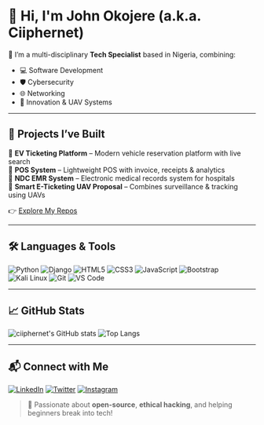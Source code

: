 # 👋 Hi, I'm John Okojere (a.k.a. Ciiphernet)

🎯 I’m a multi-disciplinary **Tech Specialist** based in Nigeria, combining:
- 💻 Software Development
- 🛡️ Cybersecurity
- 🌐 Networking
- 🚀 Innovation & UAV Systems

---

## 🚀 Projects I’ve Built

🔹 **EV Ticketing Platform** – Modern vehicle reservation platform with live search  
🔹 **POS System** – Lightweight POS with invoice, receipts & analytics  
🔹 **NDC EMR System** – Electronic medical records system for hospitals  
🔹 **Smart E-Ticketing UAV Proposal** – Combines surveillance & tracking using UAVs

👉 [Explore My Repos](https://github.com/ciiphernet?tab=repositories)

---

## 🛠️ Languages & Tools

![Python](https://img.shields.io/badge/-Python-333?style=flat&logo=python)
![Django](https://img.shields.io/badge/-Django-092E20?style=flat&logo=django)
![HTML5](https://img.shields.io/badge/-HTML5-E34F26?style=flat&logo=html5)
![CSS3](https://img.shields.io/badge/-CSS3-1572B6?style=flat&logo=css3)
![JavaScript](https://img.shields.io/badge/-JavaScript-black?style=flat&logo=javascript)
![Bootstrap](https://img.shields.io/badge/-Bootstrap-563D7C?style=flat&logo=bootstrap)
![Kali Linux](https://img.shields.io/badge/-Kali%20Linux-557C94?style=flat&logo=linux)
![Git](https://img.shields.io/badge/-Git-F05032?style=flat&logo=git)
![VS Code](https://img.shields.io/badge/-VS%20Code-007ACC?style=flat&logo=visual-studio-code)

---

## 📈 GitHub Stats

![ciiphernet's GitHub stats](https://github-readme-stats.vercel.app/api?username=ciiphernet&show_icons=true&theme=radical)
![Top Langs](https://github-readme-stats.vercel.app/api/top-langs/?username=ciiphernet&layout=compact&theme=radical)

---

## 📬 Connect with Me

[![LinkedIn](https://img.shields.io/badge/-LinkedIn-blue?style=flat&logo=linkedin)](https://linkedin.com/in/yourusername)
[![Twitter](https://img.shields.io/badge/-Twitter-1DA1F2?style=flat&logo=twitter)](https://twitter.com/yourusername)
[![Instagram](https://img.shields.io/badge/-Instagram-E4405F?style=flat&logo=instagram)](https://instagram.com/yourusername)

> 🔐 Passionate about **open-source**, **ethical hacking**, and helping beginners break into tech!

